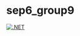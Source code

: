 # sep6_group9

[![.NET](https://github.com/juskis4/sep6_group9/actions/workflows/dotnet.yml/badge.svg)](https://github.com/juskis4/sep6_group9/actions/workflows/dotnet.yml)
